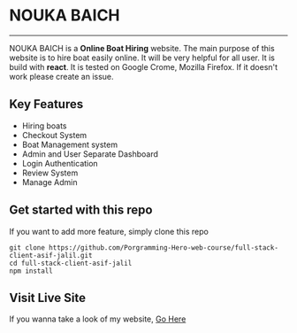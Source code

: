 # NOUKA BAICH

---

NOUKA BAICH is a **Online Boat Hiring** website. The main purpose of this website is to hire boat easily online. It will be very helpful for all user. It is build with **react**. It is tested on Google Crome, Mozilla Firefox. If it doesn't work please create an issue.

## Key Features

- Hiring boats
- Checkout System
- Boat Management system
- Admin and User Separate Dashboard
- Login Authentication
- Review System
- Manage Admin

## Get started with this repo

If you want to add more feature, simply clone this repo

```
git clone https://github.com/Porgramming-Hero-web-course/full-stack-client-asif-jalil.git
cd full-stack-client-asif-jalil
npm install
```

## Visit Live Site

If you wanna take a look of my website, [Go Here](https://kenakata.netlify.app/)